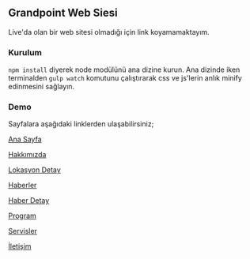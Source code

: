 ## Grandpoint Web Siesi
Live'da olan bir web sitesi olmadığı için link koyamamaktayım.
### Kurulum
`npm install` diyerek node modülünü ana dizine kurun. Ana dizinde iken terminalden `gulp watch` komutunu çalıştırarak css ve js'lerin anlık minify edinmesini sağlayın.
### Demo
Sayfalara aşağıdaki linklerden ulaşabilirsiniz;

[Ana Sayfa](https://haktantekin.com/projects/grandpoint)

[Hakkımızda](https://haktantekin.com/projects/grandpoint/about.html)

[Lokasyon Detay](https://haktantekin.com/projects/grandpoint/location-detail.html)

[Haberler](https://haktantekin.com/projects/grandpoint/news.html)

[Haber Detay](https://haktantekin.com/projects/grandpoint/news-detail.html)

[Program](https://haktantekin.com/projects/grandpoint/schedule.html)

[Servisler](https://haktantekin.com/projects/grandpoint/schedule.html)

[İletişim](https://haktantekin.com/projects/grandpoint/contact.html)